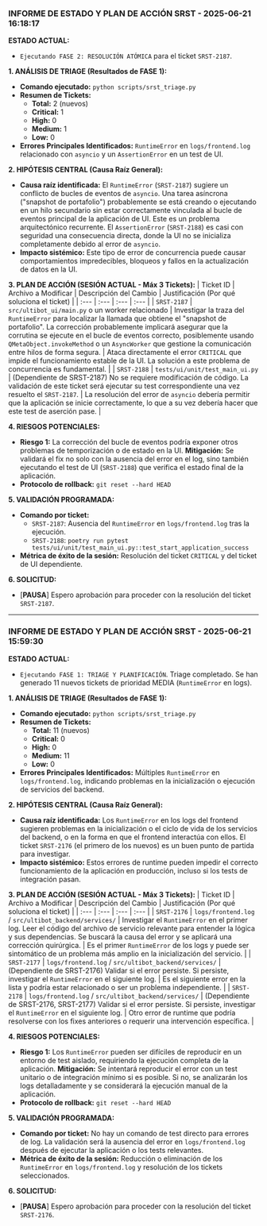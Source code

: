 ### INFORME DE ESTADO Y PLAN DE ACCIÓN SRST - 2025-06-21 16:18:17

**ESTADO ACTUAL:**
* `Ejecutando FASE 2: RESOLUCIÓN ATÓMICA` para el ticket `SRST-2187`.

**1. ANÁLISIS DE TRIAGE (Resultados de FASE 1):**
* **Comando ejecutado:** `python scripts/srst_triage.py`
* **Resumen de Tickets:**
    * **Total:** 2 (nuevos)
    * **Critical:** 1
    * **High:** 0
    * **Medium:** 1
    * **Low:** 0
* **Errores Principales Identificados:** `RuntimeError` en `logs/frontend.log` relacionado con `asyncio` y un `AssertionError` en un test de UI.

**2. HIPÓTESIS CENTRAL (Causa Raíz General):**
* **Causa raíz identificada:** El `RuntimeError` (`SRST-2187`) sugiere un conflicto de bucles de eventos de `asyncio`. Una tarea asíncrona ("snapshot de portafolio") probablemente se está creando o ejecutando en un hilo secundario sin estar correctamente vinculada al bucle de eventos principal de la aplicación de UI. Este es un problema arquitectónico recurrente. El `AssertionError` (`SRST-2188`) es casi con seguridad una consecuencia directa, donde la UI no se inicializa completamente debido al error de `asyncio`.
* **Impacto sistémico:** Este tipo de error de concurrencia puede causar comportamientos impredecibles, bloqueos y fallos en la actualización de datos en la UI.

**3. PLAN DE ACCIÓN (SESIÓN ACTUAL - Máx 3 Tickets):**
| Ticket ID | Archivo a Modificar | Descripción del Cambio | Justificación (Por qué soluciona el ticket) |
| :--- | :--- | :--- | :--- |
| `SRST-2187` | `src/ultibot_ui/main.py` o un worker relacionado | Investigar la traza del `RuntimeError` para localizar la llamada que obtiene el "snapshot de portafolio". La corrección probablemente implicará asegurar que la corrutina se ejecute en el bucle de eventos correcto, posiblemente usando `QMetaObject.invokeMethod` o un `AsyncWorker` que gestione la comunicación entre hilos de forma segura. | Ataca directamente el error `CRITICAL` que impide el funcionamiento estable de la UI. La solución a este problema de concurrencia es fundamental. |
| `SRST-2188` | `tests/ui/unit/test_main_ui.py` | (Dependiente de SRST-2187) No se requiere modificación de código. La validación de este ticket será ejecutar su test correspondiente una vez resuelto el `SRST-2187`. | La resolución del error de `asyncio` debería permitir que la aplicación se inicie correctamente, lo que a su vez debería hacer que este test de aserción pase. |

**4. RIESGOS POTENCIALES:**
* **Riesgo 1:** La corrección del bucle de eventos podría exponer otros problemas de temporización o de estado en la UI. **Mitigación:** Se validará el fix no solo con la ausencia del error en el log, sino también ejecutando el test de UI (`SRST-2188`) que verifica el estado final de la aplicación.
* **Protocolo de rollback:** `git reset --hard HEAD`

**5. VALIDACIÓN PROGRAMADA:**
* **Comando por ticket:**
    * `SRST-2187`: Ausencia del `RuntimeError` en `logs/frontend.log` tras la ejecución.
    * `SRST-2188`: `poetry run pytest tests/ui/unit/test_main_ui.py::test_start_application_success`
* **Métrica de éxito de la sesión:** Resolución del ticket `CRITICAL` y del ticket de UI dependiente.

**6. SOLICITUD:**
* [**PAUSA**] Espero aprobación para proceder con la resolución del ticket `SRST-2187`.

---

### INFORME DE ESTADO Y PLAN DE ACCIÓN SRST - 2025-06-21 15:59:30

**ESTADO ACTUAL:**
* `Ejecutando FASE 1: TRIAGE Y PLANIFICACIÓN`. Triage completado. Se han generado 11 nuevos tickets de prioridad MEDIA (`RuntimeError` en logs).

**1. ANÁLISIS DE TRIAGE (Resultados de FASE 1):**
* **Comando ejecutado:** `python scripts/srst_triage.py`
* **Resumen de Tickets:**
    * **Total:** 11 (nuevos)
    * **Critical:** 0
    * **High:** 0
    * **Medium:** 11
    * **Low:** 0
* **Errores Principales Identificados:** Múltiples `RuntimeError` en `logs/frontend.log`, indicando problemas en la inicialización o ejecución de servicios del backend.

**2. HIPÓTESIS CENTRAL (Causa Raíz General):**
* **Causa raíz identificada:** Los `RuntimeError` en los logs del frontend sugieren problemas en la inicialización o el ciclo de vida de los servicios del backend, o en la forma en que el frontend interactúa con ellos. El ticket `SRST-2176` (el primero de los nuevos) es un buen punto de partida para investigar.
* **Impacto sistémico:** Estos errores de runtime pueden impedir el correcto funcionamiento de la aplicación en producción, incluso si los tests de integración pasan.

**3. PLAN DE ACCIÓN (SESIÓN ACTUAL - Máx 3 Tickets):**
| Ticket ID | Archivo a Modificar | Descripción del Cambio | Justificación (Por qué soluciona el ticket) |
| :--- | :--- | :--- | :--- |
| `SRST-2176` | `logs/frontend.log` / `src/ultibot_backend/services/` | Investigar el `RuntimeError` en el primer log. Leer el código del archivo de servicio relevante para entender la lógica y sus dependencias. Se buscará la causa del error y se aplicará una corrección quirúrgica. | Es el primer `RuntimeError` de los logs y puede ser sintomático de un problema más amplio en la inicialización del servicio. |
| `SRST-2177` | `logs/frontend.log` / `src/ultibot_backend/services/` | (Dependiente de SRST-2176) Validar si el error persiste. Si persiste, investigar el `RuntimeError` en el siguiente log. | Es el siguiente error en la lista y podría estar relacionado o ser un problema independiente. |
| `SRST-2178` | `logs/frontend.log` / `src/ultibot_backend/services/` | (Dependiente de SRST-2176, SRST-2177) Validar si el error persiste. Si persiste, investigar el `RuntimeError` en el siguiente log. | Otro error de runtime que podría resolverse con los fixes anteriores o requerir una intervención específica. |

**4. RIESGOS POTENCIALES:**
* **Riesgo 1:** Los `RuntimeError` pueden ser difíciles de reproducir en un entorno de test aislado, requiriendo la ejecución completa de la aplicación. **Mitigación:** Se intentará reproducir el error con un test unitario o de integración mínimo si es posible. Si no, se analizarán los logs detalladamente y se considerará la ejecución manual de la aplicación.
* **Protocolo de rollback:** `git reset --hard HEAD`

**5. VALIDACIÓN PROGRAMADA:**
* **Comando por ticket:** No hay un comando de test directo para errores de log. La validación será la ausencia del error en `logs/frontend.log` después de ejecutar la aplicación o los tests relevantes.
* **Métrica de éxito de la sesión:** Reducción o eliminación de los `RuntimeError` en `logs/frontend.log` y resolución de los tickets seleccionados.

**6. SOLICITUD:**
* [**PAUSA**] Espero aprobación para proceder con la resolución del ticket `SRST-2176`.
